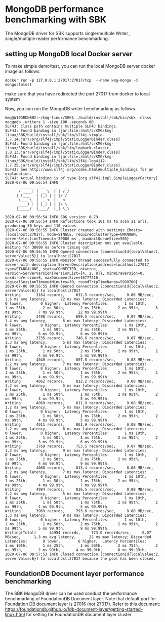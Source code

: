 <!--
Copyright (c) KMG. All Rights Reserved.

Licensed under the Apache License, Version 2.0 (the "License");
you may not use this file except in compliance with the License.
You may obtain a copy of the License at

    http://www.apache.org/licenses/LICENSE-2.0
-->
# MongoDB performance benchmarking with SBK
The MongoDB driver for SBK supports single/multiple Writer , single/multiple reader performance benchmarking.

## setting up  MongoDB local Docker server
To make simple demo/test, you can run the local MongoDB server docker image as follows:

```
docker run -p 127.0.0.1:27017:27017/tcp  --name kmg-mongo -d mongo:latest
```

make sure that you have redirected the port 27017 from docker to local system

Now, you can run the MongoDB writer benchmarking as follows. 
```
kmg@W10GRDN6H2:~/kmg-linux/SBK$ ./build/install/sbk/bin/sbk -class mongodb -writers 1 -size 100 -seconds 60
SLF4J: Class path contains multiple SLF4J bindings.
SLF4J: Found binding in [jar:file:/mnt/c/KMG/kmg-linux/SBK/build/install/sbk/lib/slf4j-simple-1.7.14.jar!/org/slf4j/impl/StaticLoggerBinder.class]
SLF4J: Found binding in [jar:file:/mnt/c/KMG/kmg-linux/SBK/build/install/sbk/lib/logback-classic-1.0.13.jar!/org/slf4j/impl/StaticLoggerBinder.class]
SLF4J: Found binding in [jar:file:/mnt/c/KMG/kmg-linux/SBK/build/install/sbk/lib/slf4j-log4j12-1.7.25.jar!/org/slf4j/impl/StaticLoggerBinder.class]
SLF4J: See http://www.slf4j.org/codes.html#multiple_bindings for an explanation.
SLF4J: Actual binding is of type [org.slf4j.impl.SimpleLoggerFactory]
2020-07-06 09:56:54 INFO
       _____   ____    _   __
      / ____| |  _ \  | | / /
     | (___   | |_) | | |/ /
      \___ \  |  _ <  |   <
      ____) | | |_) | | |\ \
     |_____/  |____/  |_| \_\

2020-07-06 09:56:54 INFO SBK version: 0.79
2020-07-06 09:56:54 INFO Reflections took 101 ms to scan 21 urls, producing 30 keys and 110 values
2020-07-06 09:56:55 INFO Cluster created with settings {hosts=[localhost:27017], mode=SINGLE, requiredClusterType=UNKNOWN, serverSelectionTimeout='30000 ms', maxWaitQueueSize=500}
2020-07-06 09:56:55 INFO Cluster description not yet available. Waiting for 30000 ms before timing out
2020-07-06 09:56:55 INFO Opened connection [connectionId{localValue:1, serverValue:5}] to localhost:27017
2020-07-06 09:56:55 INFO Monitor thread successfully connected to server with description ServerDescription{address=localhost:27017, type=STANDALONE, state=CONNECTED, ok=true, version=ServerVersion{versionList=[4, 2, 8]}, minWireVersion=0, maxWireVersion=8, maxDocumentSize=16777216, logicalSessionTimeoutMinutes=30, roundTripTimeNanos=5900700}
2020-07-06 09:56:55 INFO Opened connection [connectionId{localValue:2, serverValue:6}] to localhost:27017
Writing       3164 records,     632.5 records/sec,     0.06 MB/sec,      1.6 ms avg latency,      22 ms max latency; Discarded Latencies:       0 lower,        0 higher;  Latency Percentiles:       1 ms 10th,       1 ms 25th,       2 ms 50th,       2 ms 75th,       2 ms 95th,       3 ms 99th,       7 ms 99.9th,      22 ms 99.99th.
Writing       3498 records,     699.5 records/sec,     0.07 MB/sec,      1.4 ms avg latency,       6 ms max latency; Discarded Latencies:       0 lower,        0 higher;  Latency Percentiles:       1 ms 10th,       1 ms 25th,       1 ms 50th,       2 ms 75th,       2 ms 95th,       2 ms 99th,       5 ms 99.9th,       6 ms 99.99th.
Writing       3735 records,     746.6 records/sec,     0.07 MB/sec,      1.3 ms avg latency,       5 ms max latency; Discarded Latencies:       0 lower,        0 higher;  Latency Percentiles:       1 ms 10th,       1 ms 25th,       1 ms 50th,       2 ms 75th,       2 ms 95th,       2 ms 99th,       4 ms 99.9th,       5 ms 99.99th.
Writing       4040 records,     807.8 records/sec,     0.08 MB/sec,      1.2 ms avg latency,       7 ms max latency; Discarded Latencies:       0 lower,        0 higher;  Latency Percentiles:       1 ms 10th,       1 ms 25th,       1 ms 50th,       1 ms 75th,       2 ms 95th,       2 ms 99th,       4 ms 99.9th,       7 ms 99.99th.
Writing       4062 records,     812.2 records/sec,     0.08 MB/sec,      1.2 ms avg latency,       5 ms max latency; Discarded Latencies:       0 lower,        0 higher;  Latency Percentiles:       1 ms 10th,       1 ms 25th,       1 ms 50th,       1 ms 75th,       2 ms 95th,       2 ms 99th,       3 ms 99.9th,       5 ms 99.99th.
Writing       4060 records,     811.8 records/sec,     0.08 MB/sec,      1.2 ms avg latency,       5 ms max latency; Discarded Latencies:       0 lower,        0 higher;  Latency Percentiles:       1 ms 10th,       1 ms 25th,       1 ms 50th,       1 ms 75th,       2 ms 95th,       2 ms 99th,       4 ms 99.9th,       5 ms 99.99th.
Writing       4011 records,     801.9 records/sec,     0.08 MB/sec,      1.2 ms avg latency,       6 ms max latency; Discarded Latencies:       0 lower,        0 higher;  Latency Percentiles:       1 ms 10th,       1 ms 25th,       1 ms 50th,       1 ms 75th,       2 ms 95th,       2 ms 99th,       3 ms 99.9th,       6 ms 99.99th.
Writing       3769 records,     753.5 records/sec,     0.07 MB/sec,      1.3 ms avg latency,       9 ms max latency; Discarded Latencies:       0 lower,        0 higher;  Latency Percentiles:       1 ms 10th,       1 ms 25th,       1 ms 50th,       2 ms 75th,       2 ms 95th,       2 ms 99th,       4 ms 99.9th,       9 ms 99.99th.
Writing       4068 records,     813.4 records/sec,     0.08 MB/sec,      1.2 ms avg latency,       7 ms max latency; Discarded Latencies:       0 lower,        0 higher;  Latency Percentiles:       1 ms 10th,       1 ms 25th,       1 ms 50th,       1 ms 75th,       2 ms 95th,       2 ms 99th,       4 ms 99.9th,       7 ms 99.99th.
Writing       4084 records,     816.5 records/sec,     0.08 MB/sec,      1.2 ms avg latency,       5 ms max latency; Discarded Latencies:       0 lower,        0 higher;  Latency Percentiles:       1 ms 10th,       1 ms 25th,       1 ms 50th,       1 ms 75th,       2 ms 95th,       2 ms 99th,       4 ms 99.9th,       5 ms 99.99th.
Writing       3969 records,     793.6 records/sec,     0.08 MB/sec,      1.3 ms avg latency,       9 ms max latency; Discarded Latencies:       0 lower,        0 higher;  Latency Percentiles:       1 ms 10th,       1 ms 25th,       1 ms 50th,       2 ms 75th,       2 ms 95th,       2 ms 99th,       5 ms 99.9th,       9 ms 99.99th.
Writing(Total)      44954 records,     773.0 records/sec,     0.07 MB/sec,      1.3 ms avg latency,      22 ms max latency; Discarded Latencies:       0 lower,        0 higher;  Latency Percentiles:       1 ms 10th,       1 ms 25th,       1 ms 50th,       2 ms 75th,       2 ms 95th,       2 ms 99th,       4 ms 99.9th,       8 ms 99.99th.
2020-07-06 09:57:53 INFO Closed connection [connectionId{localValue:2, serverValue:6}] to localhost:27017 because the pool has been closed.
```

## FoundationDB Document layer performance benchmarking
The SBK MongoDB driver can be used conduct the performance benchmarking of FoundationDB Document layer.
Note that default port for Foundation DB document layer is 27016 (not 27017).
Refer to this document: https://foundationdb.github.io/fdb-document-layer/getting-started-linux.html for setting for FoundationDB document layer cluster